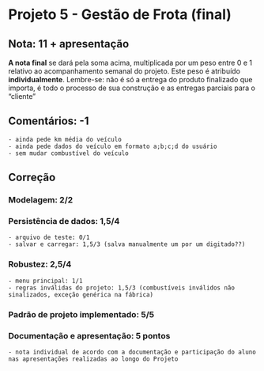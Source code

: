 # Projeto 5 - Gestão de Frota (final)

## Nota:  11 + apresentação

**A nota final** se dará pela soma acima, multiplicada por um peso entre 0 e 1 relativo ao acompanhamento semanal do projeto. Este peso é atribuído **individualmente**. Lembre-se: não é só a entrega do produto finalizado que importa, é todo o processo de sua construção e as entregas parciais para o “cliente”
	
## Comentários: -1
	- ainda pede km média do veículo
	- ainda pede dados do veículo em formato a;b;c;d do usuário 
	- sem mudar combustível do veículo
	
## Correção

### Modelagem: 2/2   
	
### Persistência de dados: 1,5/4   
	- arquivo de teste: 0/1
	- salvar e carregar: 1,5/3 (salva manualmente um por um digitado??)

### Robustez: 2,5/4
	- menu principal: 1/1
	- regras inválidas do projeto: 1,5/3 (combustíveis inválidos não sinalizados, exceção genérica na fábrica)
	
### Padrão de projeto implementado: 5/5
	
### Documentação e apresentação:  5 pontos
	- nota individual de acordo com a documentação e participação do aluno nas apresentações realizadas ao longo do Projeto

